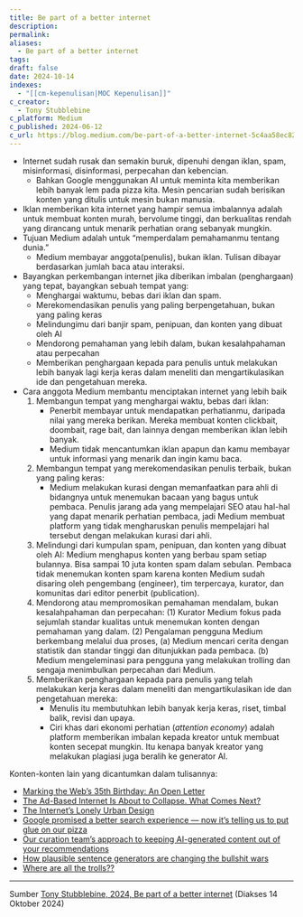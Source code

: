 ```yaml
---
title: Be part of a better internet
description: 
permalink: 
aliases:
  - Be part of a better internet
tags: 
draft: false
date: 2024-10-14
indexes:
  - "[[cm-kepenulisan|MOC Kepenulisan]]"
c_creator:
  - Tony Stubblebine
c_platform: Medium
c_published: 2024-06-12
c_url: https://blog.medium.com/be-part-of-a-better-internet-5c4aa58ec826
---
```

- Internet sudah rusak dan semakin buruk, dipenuhi dengan iklan, spam, misinformasi, disinformasi, perpecahan dan kebencian.
	- Bahkan Google menggunakan AI untuk meminta kita memberikan lebih banyak lem pada pizza kita. Mesin pencarian sudah berisikan konten yang ditulis untuk mesin bukan manusia.
- Iklan memberikan kita internet yang hampir semua imbalannya adalah untuk membuat konten murah, bervolume tinggi, dan berkualitas rendah yang dirancang untuk menarik perhatian orang sebanyak mungkin.
- Tujuan Medium adalah untuk “memperdalam pemahamanmu tentang dunia.”
	- Medium membayar anggota(penulis), bukan iklan. Tulisan dibayar berdasarkan jumlah baca atau interaksi.
- Bayangkan perkembangan internet jika  diberikan imbalan (penghargaan) yang tepat, bayangkan sebuah tempat yang:
	- Menghargai waktumu, bebas dari iklan dan spam.
	- Merekomendasikan penulis yang paling berpengetahuan, bukan yang paling keras
	- Melindungimu dari banjir spam, penipuan, dan konten yang dibuat oleh AI
	- Mendorong pemahaman yang lebih dalam, bukan kesalahpahaman atau perpecahan
	- Memberikan penghargaan kepada para penulis untuk melakukan lebih banyak lagi kerja keras dalam meneliti dan mengartikulasikan ide dan pengetahuan mereka.
- Cara anggota Medium membantu menciptakan internet yang lebih baik
	1. Membangun tempat yang menghargai waktu, bebas dari iklan:
	   - Penerbit membayar untuk mendapatkan perhatianmu, daripada nilai yang mereka berikan. Mereka membuat konten clickbait, doombait, rage bait, dan lainnya dengan memberikan iklan lebih banyak.
	   - Medium tidak mencantumkan iklan apapun dan kamu membayar untuk informasi yang menarik dan ingin kamu baca.
	2. Membangun tempat yang merekomendasikan penulis terbaik, bukan yang paling keras:
	   - Medium melakukan kurasi dengan memanfaatkan para ahli di bidangnya untuk menemukan bacaan yang bagus untuk pembaca. Penulis jarang ada yang mempelajari SEO atau hal-hal yang dapat menarik perhatian pembaca, jadi Medium membuat platform yang tidak mengharuskan penulis mempelajari hal tersebut dengan melakukan kurasi dari ahli.
	3. Melindungi dari kumpulan spam, penipuan, dan konten yang dibuat oleh AI:
	   Medium menghapus konten yang berbau spam setiap bulannya. Bisa sampai 10 juta konten spam dalam sebulan.
	   Pembaca tidak menemukan konten spam karena konten Medium sudah disaring oleh pengembang (engineer), tim terpercaya, kurator, dan komunitas dari editor penerbit (publication).
	4. Mendorong atau mempromosikan pemahaman mendalam, bukan kesalahpahaman dan perpecahan:
	   (1) Kurator Medium fokus pada sejumlah standar kualitas untuk menemukan konten dengan pemahaman yang dalam. 
	   (2) Pengalaman pengguna Medium berkembang melalui dua proses, (a) Medium mencari cerita dengan statistik dan standar tinggi dan ditunjukkan pada pembaca. (b) Medium mengeleminasi para pengguna yang melakukan trolling dan sengaja menimbulkan perpecahan dari Medium.
	5. Memberikan penghargaan kepada para penulis yang telah melakukan kerja keras dalam meneliti dan mengartikulasikan ide dan pengetahuan mereka:
	   - Menulis itu membutuhkan lebih banyak kerja keras, riset, timbal balik, revisi dan upaya.
	   - Ciri khas dari ekonomi perhatian (*attention economy*) adalah platform memberikan imbalan kepada kreator untuk membuat konten secepat mungkin. Itu kenapa banyak kreator yang melakukan plagiasi juga beralih ke generator AI.

Konten-konten lain yang dicantumkan dalam tulisannya:
- [Marking the Web’s 35th Birthday: An Open Letter](https://medium.com/@timberners_lee/marking-the-webs-35th-birthday-an-open-letter-ebb410cc7d42)
- [The Ad-Based Internet Is About to Collapse. What Comes Next?](https://onezero.medium.com/the-ad-based-internet-is-about-to-collapse-what-comes-next-48e31d648a35)
- [The Internet’s Lonely Urban Design](https://medium.com/@keatontech/the-internet-is-too-damn-big-87596940d451)
- [Google promised a better search experience — now it’s telling us to put glue on our pizza](https://www.theverge.com/2024/5/23/24162896/google-ai-overview-hallucinations-glue-in-pizza)
- [Our curation team’s approach to keeping AI-generated content out of your recommendations](https://blog.medium.com/our-curation-teams-approach-to-keeping-ai-generated-content-out-of-your-recommendations-7e57384d897a)
- [How plausible sentence generators are changing the bullshit wars](https://doctorow.medium.com/how-plausible-sentence-generators-are-changing-the-bullshit-wars-8ef6dfdcd48a)
- [Where are all the trolls??](https://medium.com/@keyaraadeleke/where-are-all-the-trolls-4faf9209a4f6)




---
Sumber [Tony Stubblebine, 2024, Be part of a better internet](https://blog.medium.com/be-part-of-a-better-internet-5c4aa58ec826) (Diakses 14 Oktober 2024)